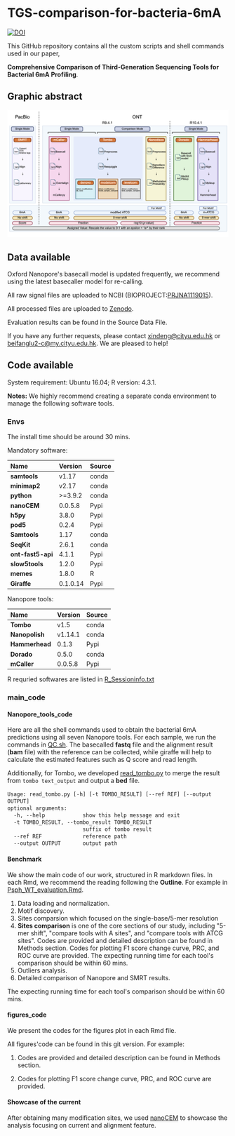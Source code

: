 # TGS-comparison-for-bacteria-6mA

[![DOI](https://zenodo.org/badge/DOI/10.5281/zenodo.15165726.svg)](https://doi.org/10.5281/zenodo.15165726)

This GitHub repository contains all the custom scripts and shell commands used in our paper,

**Comprehensive Comparison of Third-Generation Sequencing Tools for Bacterial 6mA Profiling**.


## Graphic abstract
![abstract](readme_fig/Workflow.png)
## Data available
Oxford Nanopore's basecall model is updated frequently, we recommend using the latest basecaller model for re-calling. 

All raw signal files are uploaded to NCBI (BIOPROJECT:[PRJNA1119015](https://ncbi.nlm.nih.gov/bioproject/?term=PRJNA1119015)).

All processed files are uploaded to [Zenodo](10.5281/zenodo.15165726).

Evaluation results can be found in the Source Data File.

If you have any further requests, please contact xindeng@cityu.edu.hk or beifanglu2-c@my.cityu.edu.hk. We are pleased to help!

## Code available

System requirement: Ubuntu 16.04; R version: 4.3.1.

**Notes:** We highly recommend creating a separate conda environment to manage the following software tools.

### Envs

The install time should be around 30 mins.

Mandatory software:

| Name         | Version  | Source|
|:-------------|:---------|:--------|
| **samtools** | v1.17    |conda|
| **minimap2** | v2.17    |conda|
| **python**   | \>=3.9.2 |conda|
| **nanoCEM**  | 0.0.5.8  |Pypi|
| **h5py**  | 3.8.0  |Pypi|
| **pod5**  | 0.2.4  |Pypi|
| **Samtools**  | 1.17  |conda|
| **SeqKit**  | 2.6.1  |conda|
| **ont-fast5-api**  | 4.1.1  |Pypi|
| **slow5tools**  | 1.2.0  |Pypi|
| **memes**  | 1.8.0  |R|
| **Giraffe**  | 0.1.0.14  |Pypi|


Nanopore tools:


| Name            | Version | Source|
|:----------------|:--------|:--------|
| **Tombo**       | v1.5    |conda|
| **Nanopolish**  | v1.14.1 |conda|
| **Hammerhead** | 0.1.3   |Pypi|
| **Dorado**  | 0.5.0  |conda|
| **mCaller**  | 0.0.5.8  |Pypi|


R requried softwares are listed in [R_Sessioninfo.txt](main_code/R_Sessioninfo.txt)


### main_code
#### Nanopore_tools_code
Here are all the shell commands used to obtain the bacterial 6mA predictions using all seven Nanopore tools.
For each sample, we run the commands in [QC.sh](main_code/Benchmark_code/QC.sh). The basecalled **fastq** file and the alignment result (**bam** file) with the reference can be collected,
while giraffe will help to calculate the estimated features such as Q score and read length.

Additionally, for Tombo, we developed [read_tombo.py](main_code/Nanopore_tools_code/read_tombo.py) to merge the result from `tombo text_output` and output a **bed** file.

    Usage: read_tombo.py [-h] [-t TOMBO_RESULT] [--ref REF] [--output OUTPUT]
    optional arguments:                                                      
      -h, --help            show this help message and exit                  
      -t TOMBO_RESULT, --tombo_result TOMBO_RESULT                       
                            suffix of tombo result                           
      --ref REF             reference path                                   
      --output OUTPUT       output path   

#### Benchmark
We show the main code of our work, structured in R markdown files.
In each Rmd, we recommend the reading following the **Outline**.
For example in [Psph_WT_evaluation.Rmd](main_code/Benchmark_code/Psph_WT_evaluation.Rmd). 
1. Data loading and normalization.
2. Motif discovery.
3. Sites comparsion which focused on the single-base/5-mer resolution
5. **Sites comparison** is one of the core sections of our study, including "5-mer shift", "compare tools with A sites", and "compare tools with ATCG sites".
   Codes are provided and detailed description can be found in Methods section.
   Codes for plotting F1 score change curve, PRC, and ROC curve are provided.
   The expecting running time for each tool's comparison should be within 60 mins.
7. Outliers analysis.
8. Detailed comparison of Nanopore and SMRT results.

The expecting running time for each tool's comparison should be within 60 mins.


#### figures_code
We present the codes for the figures plot in each Rmd file.

All figures'code can be found in this git version. For example:

1. Codes are provided and detailed description can be found in Methods section.

2. Codes for plotting F1 score change curve, PRC, and ROC curve are provided.


#### Showcase of the current
After obtaining many modification sites, 
we used [nanoCEM](https://github.com/lrslab/nanoCEM) to showcase the analysis focusing on current and alignment feature.
